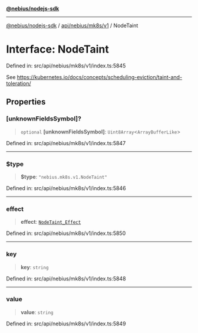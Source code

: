 [**@nebius/nodejs-sdk**](../../../../../README.md)

***

[@nebius/nodejs-sdk](../../../../../README.md) / [api/nebius/mk8s/v1](../README.md) / NodeTaint

# Interface: NodeTaint

Defined in: src/api/nebius/mk8s/v1/index.ts:5845

See https://kubernetes.io/docs/concepts/scheduling-eviction/taint-and-toleration/

## Properties

### \[unknownFieldsSymbol\]?

> `optional` **\[unknownFieldsSymbol\]**: `Uint8Array`\<`ArrayBufferLike`\>

Defined in: src/api/nebius/mk8s/v1/index.ts:5847

***

### $type

> **$type**: `"nebius.mk8s.v1.NodeTaint"`

Defined in: src/api/nebius/mk8s/v1/index.ts:5846

***

### effect

> **effect**: [`NodeTaint_Effect`](../type-aliases/NodeTaint_Effect.md)

Defined in: src/api/nebius/mk8s/v1/index.ts:5850

***

### key

> **key**: `string`

Defined in: src/api/nebius/mk8s/v1/index.ts:5848

***

### value

> **value**: `string`

Defined in: src/api/nebius/mk8s/v1/index.ts:5849
